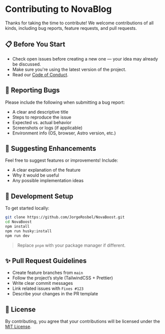 # Contributing to NovaBlog

Thanks for taking the time to contribute! We welcome contributions of all kinds, including bug reports, feature requests, and pull requests.

## 📋 Before You Start

* Check open issues before creating a new one — your idea may already be discussed.
* Make sure you're using the latest version of the project.
* Read our [Code of Conduct](./CODE_OF_CONDUCT.md).

## 🐛 Reporting Bugs

Please include the following when submitting a bug report:

* A clear and descriptive title
* Steps to reproduce the issue
* Expected vs. actual behavior
* Screenshots or logs (if applicable)
* Environment info (OS, browser, Astro version, etc.)

## 🌟 Suggesting Enhancements

Feel free to suggest features or improvements! Include:

* A clear explanation of the feature
* Why it would be useful
* Any possible implementation ideas

## 🔧 Development Setup

To get started locally:

```bash
git clone https://github.com/JorgeRosbel/NovaBoost.git
cd NovaBoost
npm install
npm run husky:install
npm run dev
```

> Replace `pnpm` with your package manager if different.

## ✨ Pull Request Guidelines

* Create feature branches from `main`
* Follow the project’s style (TailwindCSS + Prettier)
* Write clear commit messages
* Link related issues with `Fixes #123`
* Describe your changes in the PR template

## 📄 License

By contributing, you agree that your contributions will be licensed under the [MIT License](../LICENSE.md).
